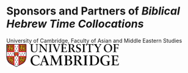 # Sponsors and Partners of *Biblical Hebrew Time Collocations*

<span size=18> University of Cambridge, Faculty of Asian and Middle Eastern Studies<br><img src="images/CambridgeU_color.jpg" width="295.25" height="61.375"></span> 
